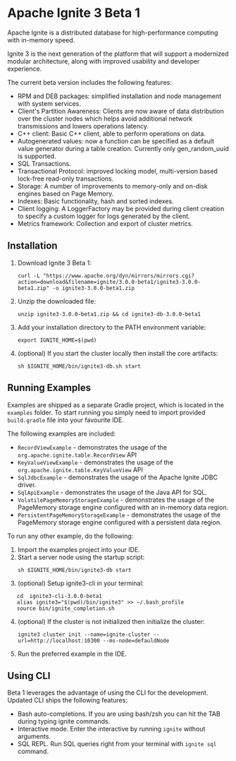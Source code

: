 # Apache Ignite 3 Beta 1

Apache Ignite is a distributed database for high-performance computing with in-memory speed.

Ignite 3 is the next generation of the platform that will support a modernized modular architecture,
along with improved usability and developer experience.

The current beta version includes the following features:
* RPM and DEB packages: simplified installation and node management 
with system services.
* Client's Partition Awareness: Clients are now aware of data distribution over the cluster nodes which helps avoid 
additional network transmissions and lowers operations latency.
* C++ client:  Basic C++ client, able to perform operations on data.
* Autogenerated values: now a function can be specified as a default value generator during a table creation.
Currently only gen_random_uuid is supported.
* SQL Transactions.
* Transactional Protocol: improved locking model, multi-version based
lock-free read-only transactions.
* Storage: A number of improvements to memory-only and on-disk engines 
based on Page Memory.
* Indexes: Basic functionality, hash and sorted indexes.
* Client logging: A LoggerFactory may be provided during client 
creation to specify a custom logger for logs generated by the client.
* Metrics framework: Collection and export of cluster metrics.


## Installation

1. Download Ignite 3 Beta 1:
   ```
   curl -L "https://www.apache.org/dyn/mirrors/mirrors.cgi?action=download&filename=ignite/3.0.0-beta1/ignite3-3.0.0-beta1.zip" -o ignite3-3.0.0-beta1.zip
   ```
2. Unzip the downloaded file:
   ```
   unzip ignite3-3.0.0-beta1.zip && cd ignite3-db-3.0.0-beta1
   ```
3. Add your installation directory to the PATH environment variable:
   ```
   export IGNITE_HOME=$(pwd)
   ```
4. (optional) If you start the cluster locally then install the core artifacts:
   ```
   sh $IGNITE_HOME/bin/ignite3-db.sh start
   ```

## Running Examples

Examples are shipped as a separate Gradle project, which is located in the `examples` folder.
To start running you simply need to import provided `build.gradle` file into your favourite IDE.

The following examples are included:
* `RecordViewExample` - demonstrates the usage of the `org.apache.ignite.table.RecordView` API
* `KeyValueViewExample` - demonstrates the usage of the `org.apache.ignite.table.KeyValueView` API
* `SqlJdbcExample` - demonstrates the usage of the Apache Ignite JDBC driver.
* `SqlApiExample` - demonstrates the usage of the Java API for SQL.
* `VolatilePageMemoryStorageExample` - demonstrates the usage of the PageMemory storage engine configured with an in-memory data region.
* `PersistentPageMemoryStorageExample` - demonstrates the usage of the PageMemory storage engine configured with a persistent data region.

To run any other example, do the following:
1. Import the examples project into your IDE.
2. Start a server node using the startup script:
   ```
   sh $IGNITE_HOME/bin/ignite3-db start
   ```
3. (optional) Setup ignite3-cli in your terminal:
```
   cd  ignite3-cli-3.0.0-beta1
   alias ignite3="$(pwd)/bin/ignite3" >> ~/.bash_profile
   source bin/ignite_completion.sh 
```
4. (optional) If the cluster is not initialized then initialize the cluster:
   ```
   ignite3 cluster init --name=ignite-cluster --url=http://localhost:10300 --ms-node=defauldNode
   ```
5. Run the preferred example in the IDE.

## Using CLI

Beta 1 leverages the advantage of using the CLI for the development. Updated CLI ships the following features:
* Bash auto-completions. If you are using bash/zsh you can hit the TAB during typing ignite commands.
* Interactive mode. Enter the interactive by running `ignite` without arguments.
* SQL REPL. Run SQL queries right from your terminal with `ignite sql` command.
